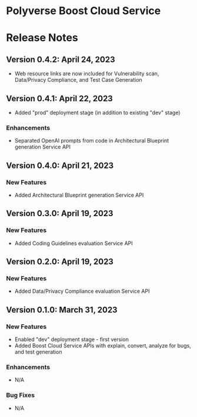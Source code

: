 Polyverse Boost Cloud Service
======================

# Release Notes

## Version 0.4.2: April 24, 2023

- Web resource links are now included for Vulnerability scan, Data/Privacy Compliance, and Test Case Generation

## Version 0.4.1: April 22, 2023

- Added "prod" deployment stage (in addition to existing "dev" stage)

### Enhancements
- Separated OpenAI prompts from code in Architectural Blueprint generation Service API

## Version 0.4.0: April 21, 2023

### New Features
- Added Architectural Blueprint generation Service API

## Version 0.3.0: April 19, 2023

### New Features
- Added Coding Guidelines evaluation Service API

## Version 0.2.0: April 19, 2023

### New Features
- Added Data/Privacy Compliance evaluation Service API

## Version 0.1.0: March 31, 2023

### New Features
- Enabled "dev" deployment stage - first version
- Added Boost Cloud Service APIs with explain, convert, analyze for bugs, and test generation

### Enhancements
- N/A

### Bug Fixes
- N/A